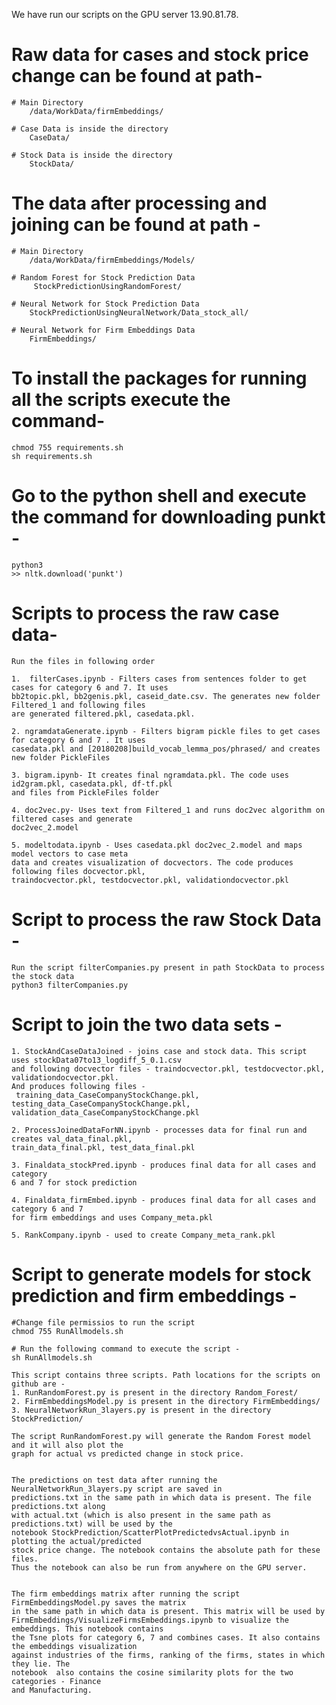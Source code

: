 
We have run our scripts on the GPU server 13.90.81.78.


# Raw data for cases and stock price change can be found at path-
    # Main Directory 
        /data/WorkData/firmEmbeddings/
        
    # Case Data is inside the directory
        CaseData/
        
    # Stock Data is inside the directory
        StockData/
        
# The data after processing and joining can be found at path - 
    # Main Directory 
        /data/WorkData/firmEmbeddings/Models/
        
    # Random Forest for Stock Prediction Data
         StockPredictionUsingRandomForest/
         
    # Neural Network for Stock Prediction Data
        StockPredictionUsingNeuralNetwork/Data_stock_all/
        
    # Neural Network for Firm Embeddings Data
        FirmEmbeddings/
        
        
# To install the packages for running all the scripts execute the command-
    chmod 755 requirements.sh
    sh requirements.sh

# Go to the python shell and execute the command for downloading punkt -
    python3
    >> nltk.download('punkt')
  
  
# Scripts to process the raw case data-
    Run the files in following order
      
    1.  filterCases.ipynb - Filters cases from sentences folder to get cases for category 6 and 7. It uses 
    bb2topic.pkl, bb2genis.pkl, caseid_date.csv. The generates new folder Filtered_1 and following files 
    are generated filtered.pkl, casedata.pkl. 

    2. ngramdataGenerate.ipynb - Filters bigram pickle files to get cases for category 6 and 7 . It uses 
    casedata.pkl and [20180208]build_vocab_lemma_pos/phrased/ and creates new folder PickleFiles

    3. bigram.ipynb- It creates final ngramdata.pkl. The code uses id2gram.pkl, casedata.pkl, df-tf.pkl 
    and files from PickleFiles folder

    4. doc2vec.py- Uses text from Filtered_1 and runs doc2vec algorithm on filtered cases and generate 
    doc2vec_2.model

    5. modeltodata.ipynb - Uses casedata.pkl doc2vec_2.model and maps model vectors to case meta 
    data and creates visualization of docvectors. The code produces following files docvector.pkl, 
    traindocvector.pkl, testdocvector.pkl, validationdocvector.pkl


# Script to process the raw Stock Data - 
    Run the script filterCompanies.py present in path StockData to process the stock data
    python3 filterCompanies.py


# Script to join the two data sets - 
    1. StockAndCaseDataJoined - joins case and stock data. This script uses stockData07to13_logdiff_5_0.1.csv 
    and following docvector files - traindocvector.pkl, testdocvector.pkl, validationdocvector.pkl. 
    And produces following files - training_data_CaseCompanyStockChange.pkl, 
    testing_data_CaseCompanyStockChange.pkl, validation_data_CaseCompanyStockChange.pkl
    
    2. ProcessJoinedDataForNN.ipynb - processes data for final run and creates val_data_final.pkl, 
    train_data_final.pkl, test_data_final.pkl
    
    3. Finaldata_stockPred.ipynb - produces final data for all cases and category 
    6 and 7 for stock prediction 
    
    4. Finaldata_firmEmbed.ipynb - produces final data for all cases and category 6 and 7 
    for firm embeddings and uses Company_meta.pkl
    
    5. RankCompany.ipynb - used to create Company_meta_rank.pkl
 
# Script to generate models for stock prediction and firm embeddings -

    #Change file permissios to run the script
    chmod 755 RunAllmodels.sh
    
    # Run the following command to execute the script -
    sh RunAllmodels.sh
    
    This script contains three scripts. Path locations for the scripts on github are - 
    1. RunRandomForest.py is present in the directory Random_Forest/
    2. FirmEmbeddingsModel.py is present in the directory FirmEmbeddings/ 
    3. NeuralNetworkRun_3layers.py is present in the directory StockPrediction/
    
    The script RunRandomForest.py will generate the Random Forest model and it will also plot the 
    graph for actual vs predicted change in stock price.
    
    
    The predictions on test data after running the NeuralNetworkRun_3layers.py script are saved in 
    predictions.txt in the same path in which data is present. The file predictions.txt along 
    with actual.txt (which is also present in the same path as predictions.txt) will be used by the 
    notebook StockPrediction/ScatterPlotPredictedvsActual.ipynb in plotting the actual/predicted 
    stock price change. The notebook contains the absolute path for these files. 
    Thus the notebook can also be run from anywhere on the GPU server.
    
    
    The firm embeddings matrix after running the script FirmEmbeddingsModel.py saves the matrix 
    in the same path in which data is present. This matrix will be used by 
    FirmEmbeddings/VisualizeFirmsEmbeddings.ipynb to visualize the embeddings. This notebook contains 
    the Tsne plots for category 6, 7 and combines cases. It also contains the embeddings visualization 
    against industries of the firms, ranking of the firms, states in which they lie. The 
    notebook  also contains the cosine similarity plots for the two categories - Finance 
    and Manufacturing. 

